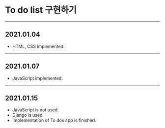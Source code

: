 # To do list 구현하기

----

## 2021.01.04

- HTML, CSS implemented.

---

## 2021.01.07

- JavaScript implemented.

---

## 2021.01.15

- JavaScript is not used.
- Django is used.
- Implementation of To dos app is finished.
